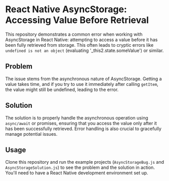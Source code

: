 # React Native AsyncStorage: Accessing Value Before Retrieval

This repository demonstrates a common error when working with AsyncStorage in React Native: attempting to access a value before it has been fully retrieved from storage. This often leads to cryptic errors like `undefined is not an object` (evaluating '_this2.state.someValue') or similar.

## Problem

The issue stems from the asynchronous nature of AsyncStorage.  Getting a value takes time, and if you try to use it immediately after calling `getItem`, the value might still be undefined, leading to the error.

## Solution

The solution is to properly handle the asynchronous operation using `async/await` or promises, ensuring that you access the value only after it has been successfully retrieved.  Error handling is also crucial to gracefully manage potential issues.

## Usage

Clone this repository and run the example projects (`AsyncStorageBug.js` and `AsyncStorageSolution.js`) to see the problem and the solution in action.  You'll need to have a React Native development environment set up.